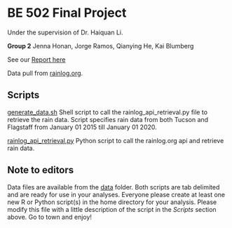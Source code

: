 # BE 502 Final Project

Under the supervision of Dr. Haiquan Li.

**Group 2** Jenna Honan, Jorge Ramos, Qianying He, Kai Blumberg

See our [Report here](https://docs.google.com/document/d/1CnFWl8Kjo7gy4PdclWB6YrTiREp_fqwqDyUgAHnzyIk/edit?usp=sharing)

Data pull from [rainlog.org](https://rainlog.org/map).

## Scripts

[generate_data.sh](https://github.com/jkhonan/502/blob/master/generate_data.sh) Shell script to call the rainlog_api_retrieval.py file to retrieve the rain data. Script specifies rain data from both Tucson and Flagstaff from January 01 2015 till January 01 2020.

[rainlog_api_retrieval.py](https://github.com/jkhonan/502/blob/master/rainlog_api_retrieval.py) Python script to call the rainlog.org api and retrieve rain data.

## Note to editors

Data files are available from the [data](https://github.com/jkhonan/502/tree/master/data) folder. Both scripts are tab delimited and are ready for use in your analyses. Everyone please create at least one new R or Python script(s) in the home directory for your analysis. Please modify this file with a little description of the script in the *Scripts* section above. Go to town and enjoy!
